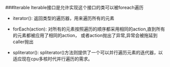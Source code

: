 ###Iterable
Iterable接口是允许实现这个接口的类可以被foreach遍历

* iterator():
返回类型的遍历器，用来遍历所有的元素

* forEach(action):
对所有的元素按照遍历的顺序都采用相同的action,直到所有的元素都被应用了相同的action，
或者action抛出了异常,异常会被拖延到caller抛出

* spliterator():
spliterator()方法则提供了一个可以并行遍历元素的迭代器，以适应现在cpu多核时代并行遍历的需求。
